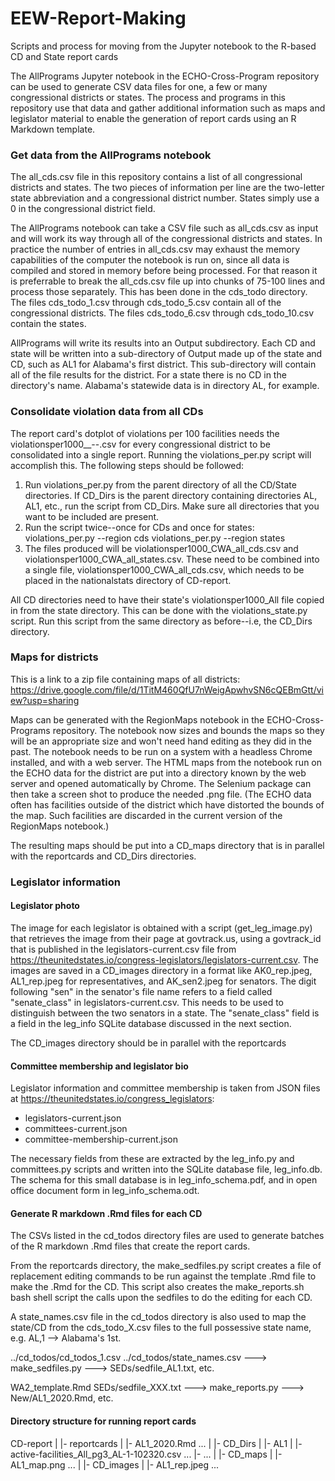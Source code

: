 # EEW-Report-Making
Scripts and process for moving from the Jupyter notebook to the R-based CD and State report cards

The AllPrograms Jupyter notebook in the ECHO-Cross-Program repository can be used to generate CSV data files for one, a few or many
congressional districts or states.  The process and programs in this repository use that data and gather additional
information such as maps and legislator material to enable the generation of report cards using an R Markdown template.

### Get data from the AllPrograms notebook
The all_cds.csv file in this repository contains a list of all congressional districts and states.  The two pieces of information
per line are the two-letter state abbreviation and a congressional district number.  States simply use a 0 in the congressional
district field.

The AllPrograms notebook can take a CSV file such as all_cds.csv as input and will work its way through all of the congressional districts 
and states.  In practice the number of entries in all_cds.csv may exhaust the memory capabilities of the computer the notebook is run on,
since all data is compiled and stored in memory before being processed.  For that reason it is preferrable to break the all_cds.csv
file up into chunks of 75-100 lines and process those separately.  This has been done in the cds_todo directory.  The files cds_todo_1.csv through cds_todo_5.csv contain all of the congressional districts.  The files cds_todo_6.csv through cds_todo_10.csv contain the states.

AllPrograms will write its results into an Output subdirectory.  Each CD and state will be written into a sub-directory of Output made up of the state and CD, such as AL1 for Alabama's first district.  This sub-directory will contain all of the file results for the district.  For a state there is no CD in the directory's name.  Alabama's statewide data is in directory AL, for example.

### Consolidate violation data from all CDs

The report card's dotplot of violations per 100 facilities needs the violationsper1000__<State>-<district>-<datestamp>.csv for every congressional district to be consolidated into a single report.  Running the violations_per.py script will accomplish this. The following steps should be followed:
  
1.  Run violations_per.py from the parent directory of all the CD/State directories.  If CD_Dirs is the parent directory containing directories AL, AL1, etc., run the script from CD_Dirs.  Make sure all directories that you want to be included are present.
2.  Run the script twice--once for CDs and once for states:
    violations_per.py --region cds
    violations_per.py --region states
3.  The files produced will be violationsper1000_CWA_all_cds.csv and violationsper1000_CWA_all_states.csv.  These need to be combined into a single file, violationsper1000_CWA_all_cds.csv, which needs to be placed in the nationalstats directory of CD-report.

All CD directories need to have their state's violationsper1000_All file copied in from the state directory.  This can be done with the violations_state.py script.  Run this script from the same directory as before--i.e, the CD_Dirs directory.

### Maps for districts

This is a link to a zip file containing maps of all districts: https://drive.google.com/file/d/1TitM460QfU7nWeigApwhvSN6cQEBmGtt/view?usp=sharing 

Maps can be generated with the RegionMaps notebook in the ECHO-Cross-Programs repository.  The notebook now sizes and bounds the maps so they will be an appropriate size and won't need hand editing as they did in the past.  The notebook needs to be run on a system with a headless Chrome installed, and with a web server.  The HTML maps from the notebook run on the ECHO data for the district are put into a directory known by the web server and opened automatically by Chrome.  The Selenium package can then take a screen shot to produce the needed .png file.  (The ECHO data often has facilities outside of the district which have distorted the bounds of the map.  Such facilities are discarded in the current version of the RegionMaps notebook.)

The resulting maps should be put into a CD_maps directory that is in parallel with the reportcards and CD_Dirs directories.



### Legislator information

#### Legislator photo

The image for each legislator is obtained with a script (get_leg_image.py) that retrieves the image from their page at govtrack.us, using a govtrack_id that is published in the legislators-current.csv file from https://theunitedstates.io/congress-legislators/legislators-current.csv.  The images are saved in a CD_images directory in a format like AK0_rep.jpeg, AL1_rep.jpeg for representatives, and AK_sen2.jpeg for senators.  The digit following "sen" in the senator's file name refers to a field called "senate_class" in legislators-current.csv.  This needs to be used to distinguish between the two senators in a state.  The "senate_class" field is a field in the leg_info SQLite database discussed in the next section.

The CD_images directory should be in parallel with the reportcards

#### Committee membership and legislator bio

Legislator information and committee membership is taken from JSON files at https://theunitedstates.io/congress_legislators:
 - legislators-current.json
 - committees-current.json
 - committee-membership-current.json
 
 The necessary fields from these are extracted by the leg_info.py and committees.py scripts and written into the SQLite database file, leg_info.db.  The schema for this small database is in leg_info_schema.pdf, and in open office document form in leg_info_schema.odt.
 
#### Generate R markdown .Rmd files for each CD

The CSVs listed in the cd_todos directory files are used to generate batches of the R markdown .Rmd files that create the report cards.

From the reportcards directory, the make_sedfiles.py script creates a file of replacement editing commands to be run against the template .Rmd file to make the .Rmd for the CD.  This script also creates the make_reports.sh bash shell script the calls upon the sedfiles to do the editing for each CD.

A state_names.csv file in the cd_todos directory is also used to map the state/CD from the cds_todo_X.csv files to the full possessive state name, e.g. AL,1 --> Alabama's 1st.

  ../cd_todos/cd_todos_1.csv
  ../cd_todos/state_names.csv   ---> make_sedfiles.py   ---> SEDs/sedfile_AL1.txt, etc.
  
  WA2_template.Rmd
  SEDs/sedfile_XXX.txt   ---> make_reports.py   ---> New/AL1_2020.Rmd, etc.
  

#### Directory structure for running report cards

CD-report
  |
  |- reportcards
       |
       |- AL1_2020.Rmd
          ...
  |
  |- CD_Dirs
       |
       |- AL1
            |
            |- active-facilities_All_pg3_AL-1-102320.csv
               ...
       |-  ...
  |
  |- CD_maps
       |
       |- AL1_map.png
          ...
  |
  |- CD_images
       |
       |- AL1_rep.jpeg
          ...
          

